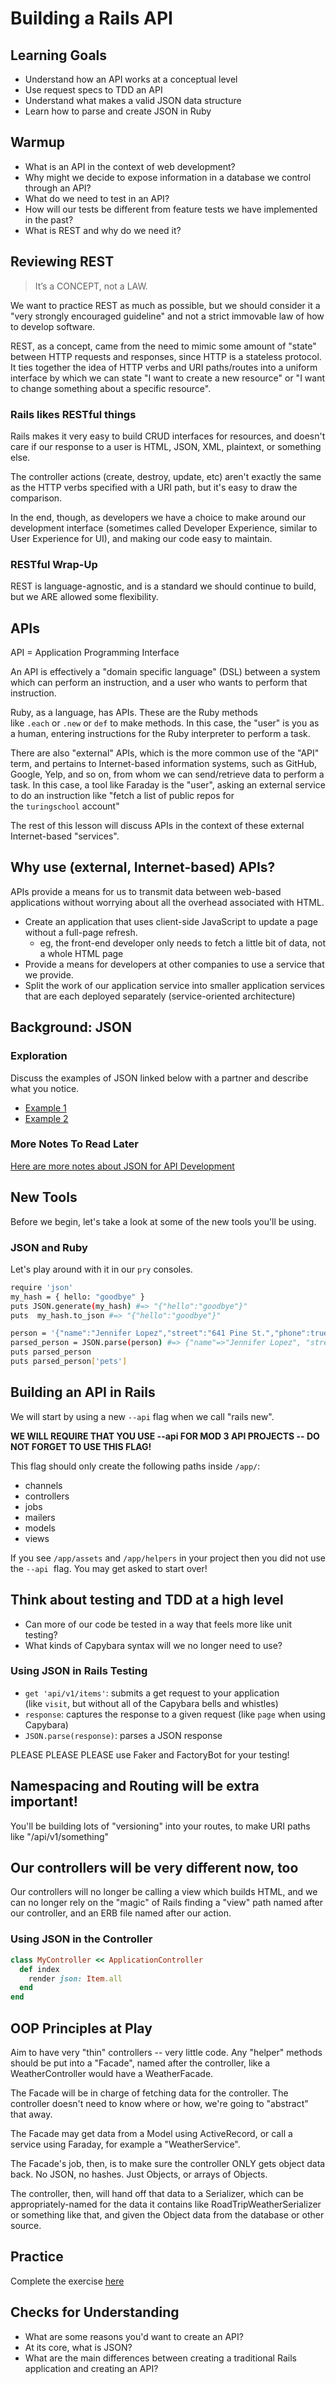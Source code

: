 # Building a Rails API

## Learning Goals

- Understand how an API works at a conceptual level
- Use request specs to TDD an API
- Understand what makes a valid JSON data structure
- Learn how to parse and create JSON in Ruby

## Warmup

- What is an API in the context of web development?
- Why might we decide to expose information in a database we control through an API?
- What do we need to test in an API?
- How will our tests be different from feature tests we have implemented in the past?
- What is REST and why do we need it?

## Reviewing REST

> It’s a CONCEPT, not a LAW.
> 

We want to practice REST as much as possible, but we should consider it a "very strongly encouraged guideline" and not a strict immovable law of how to develop software.

REST, as a concept, came from the need to mimic some amount of "state" between HTTP requests and responses, since HTTP is a stateless protocol. It ties together the idea of HTTP verbs and URI paths/routes into a uniform interface by which we can state "I want to create a new resource" or "I want to change something about a specific resource".

### Rails likes RESTful things

Rails makes it very easy to build CRUD interfaces for resources, and doesn't care if our response to a user is HTML, JSON, XML, plaintext, or something else.

The controller actions (create, destroy, update, etc) aren't exactly the same as the HTTP verbs specified with a URI path, but it's easy to draw the comparison.

In the end, though, as developers we have a choice to make around our development interface (sometimes called Developer Experience, similar to User Experience for UI), and making our code easy to maintain.

### RESTful Wrap-Up

REST is language-agnostic, and is a standard we should continue to build, but we ARE allowed some flexibility.

## APIs

API = Application Programming Interface

An API is effectively a "domain specific language" (DSL) between a system which can perform an instruction, and a user who wants to perform that instruction.

Ruby, as a language, has APIs. These are the Ruby methods like `.each` or `.new` or `def` to make methods. In this case, the "user" is you as a human, entering instructions for the Ruby interpreter to perform a task.

There are also "external" APIs, which is the more common use of the "API" term, and pertains to Internet-based information systems, such as GitHub, Google, Yelp, and so on, from whom we can send/retrieve data to perform a task. In this case, a tool like Faraday is the "user", asking an external service to do an instruction like "fetch a list of public repos for the `turingschool` account"

The rest of this lesson will discuss APIs in the context of these external Internet-based "services".

## Why use (external, Internet-based) APIs?

APIs provide a means for us to transmit data between web-based applications without worrying about all the overhead associated with HTML.

- Create an application that uses client-side JavaScript to update a page without a full-page refresh.
    - eg, the front-end developer only needs to fetch a little bit of data, not a whole HTML page
- Provide a means for developers at other companies to use a service that we provide.
- Split the work of our application service into smaller application services that are each deployed separately (service-oriented architecture)

## Background: JSON

### Exploration

Discuss the examples of JSON linked below with a partner and describe what you notice.

- [Example 1](https://developer.mozilla.org/en-US/docs/Learn/JavaScript/Objects/JSON#json_structure:~:text=application/json.-,JSON%20structure,-As%20described%20above)
- [Example 2](https://www.petfinder.com/developers/v2/docs/)

### More Notes To Read Later

[Here are more notes about JSON for API Development](https://github.com/turingschool/backend-curriculum-site/blob/gh-pages/module3/notes/json_for_api_development.html)

## New Tools

Before we begin, let's take a look at some of the new tools you'll be using.

### JSON and Ruby

Let's play around with it in our `pry` consoles.

```bash
require 'json'
my_hash = { hello: "goodbye" }
puts JSON.generate(my_hash) #=> "{"hello":"goodbye"}"
puts  my_hash.to_json #=> "{"hello":"goodbye"}"
```

```bash
person = '{"name":"Jennifer Lopez","street":"641 Pine St.","phone":true,"age":50,"pets":["cat","dog","fish"]}'
parsed_person = JSON.parse(person) #=> {"name"=>"Jennifer Lopez", "street"=>"641 Pine St.", "phone"=>true, "age"=>50, "pets"=>["cat", "dog", "fish"]}
puts parsed_person
puts parsed_person['pets']
```

## Building an API in Rails

We will start by using a new `--api` flag when we call "rails new".

**WE WILL REQUIRE THAT YOU USE --api FOR MOD 3 API PROJECTS -- DO NOT FORGET TO USE THIS FLAG!**

This flag should only create the following paths inside `/app/`:

- channels
- controllers
- jobs
- mailers
- models
- views

If you see `/app/assets` and `/app/helpers` in your project then you did not use the `--api`
 flag. You may get asked to start over!

## Think about testing and TDD at a high level

- Can more of our code be tested in a way that feels more like unit testing?
- What kinds of Capybara syntax will we no longer need to use?

### Using JSON in Rails Testing

- `get 'api/v1/items'`: submits a get request to your application (like `visit`, but without all of the Capybara bells and whistles)
- `response`: captures the response to a given request (like `page` when using Capybara)
- `JSON.parse(response)`: parses a JSON response

PLEASE PLEASE PLEASE use Faker and FactoryBot for your testing!

## Namespacing and Routing will be extra important!

You'll be building lots of "versioning" into your routes, to make URI paths like "/api/v1/something"

## Our controllers will be very different now, too

Our controllers will no longer be calling a view which builds HTML, and we can no longer rely on the "magic" of Rails finding a "view" path named after our controller, and an ERB file named after our action.

### Using JSON in the Controller

```ruby
class MyController << ApplicationController
  def index
    render json: Item.all
  end
end
```

## OOP Principles at Play

Aim to have very "thin" controllers -- very little code. Any "helper" methods should be put into a "Facade", named after the controller, like a WeatherController would have a WeatherFacade.

The Facade will be in charge of fetching data for the controller. The controller doesn't need to know where or how, we're going to "abstract" that away.

The Facade may get data from a Model using ActiveRecord, or call a service using Faraday, for example a "WeatherService".

The Facade's job, then, is to make sure the controller ONLY gets object data back. No JSON, no hashes. Just Objects, or arrays of Objects.

The controller, then, will hand off that data to a Serializer, which can be appropriately-named for the data it contains like RoadTripWeatherSerializer or something like that, and given the Object data from the database or other source.

## Practice

Complete the exercise [here](https://github.com/turingschool/backend-curriculum-site/blob/gh-pages/module3/lessons/exercises/building_an_api.md)

## Checks for Understanding

- What are some reasons you'd want to create an API?
- At its core, what is JSON?
- What are the main differences between creating a traditional Rails application and creating an API?
